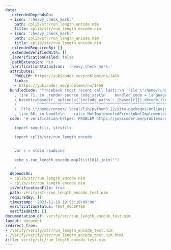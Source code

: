 ```yaml
---
data:
  _extendedDependsOn:
  - icon: ':heavy_check_mark:'
    path: cplib/str/run_length_encode.nim
    title: cplib/str/run_length_encode.nim
  - icon: ':heavy_check_mark:'
    path: cplib/str/run_length_encode.nim
    title: cplib/str/run_length_encode.nim
  _extendedRequiredBy: []
  _extendedVerifiedWith: []
  _isVerificationFailed: false
  _pathExtension: nim
  _verificationStatusIcon: ':heavy_check_mark:'
  attributes:
    PROBLEM: https://yukicoder.me/problems/no/1469
    links:
    - https://yukicoder.me/problems/no/1469
  bundledCode: "Traceback (most recent call last):\n  File \"/home/runner/.local/lib/python3.12/site-packages/onlinejudge_verify/documentation/build.py\"\
    , line 71, in _render_source_code_stat\n    bundled_code = language.bundle(stat.path,\
    \ basedir=basedir, options={'include_paths': [basedir]}).decode()\n          \
    \         ^^^^^^^^^^^^^^^^^^^^^^^^^^^^^^^^^^^^^^^^^^^^^^^^^^^^^^^^^^^^^^^^^^^^^^^^^^^^^^^^^\n\
    \  File \"/home/runner/.local/lib/python3.12/site-packages/onlinejudge_verify/languages/nim.py\"\
    , line 86, in bundle\n    raise NotImplementedError\nNotImplementedError\n"
  code: '# verification-helper: PROBLEM https://yukicoder.me/problems/no/1469

    import sequtils, strutils

    import cplib/str/run_length_encode


    var s = stdin.readLine

    echo s.run_length_encode.mapIt(it[0]).join("")

    '
  dependsOn:
  - cplib/str/run_length_encode.nim
  - cplib/str/run_length_encode.nim
  isVerificationFile: true
  path: verify/str/run_length_encode_test.nim
  requiredBy: []
  timestamp: '2023-11-19 19:53:18+09:00'
  verificationStatus: TEST_ACCEPTED
  verifiedWith: []
documentation_of: verify/str/run_length_encode_test.nim
layout: document
redirect_from:
- /verify/verify/str/run_length_encode_test.nim
- /verify/verify/str/run_length_encode_test.nim.html
title: verify/str/run_length_encode_test.nim
---
```

